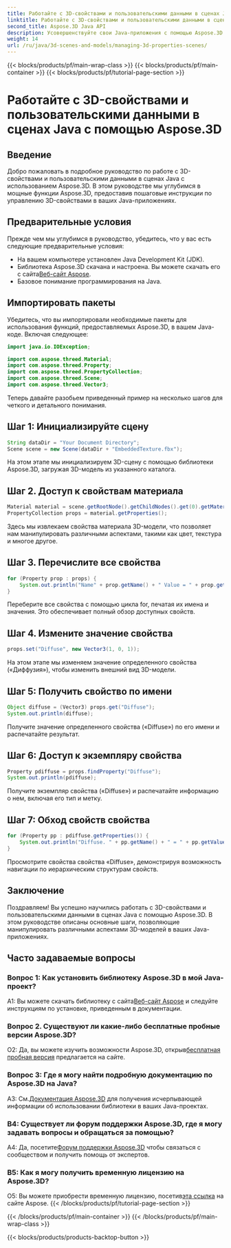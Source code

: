```yaml
---
title: Работайте с 3D-свойствами и пользовательскими данными в сценах Java с помощью Aspose.3D
linktitle: Работайте с 3D-свойствами и пользовательскими данными в сценах Java с помощью Aspose.3D
second_title: Aspose.3D Java API
description: Усовершенствуйте свои Java-приложения с помощью Aspose.3D для беспрепятственного управления 3D-свойствами. Следуйте нашему руководству для получения пошаговых инструкций.
weight: 14
url: /ru/java/3d-scenes-and-models/managing-3d-properties-scenes/
---
```


{{< blocks/products/pf/main-wrap-class >}}
{{< blocks/products/pf/main-container >}}
{{< blocks/products/pf/tutorial-page-section >}}

# Работайте с 3D-свойствами и пользовательскими данными в сценах Java с помощью Aspose.3D

## Введение

Добро пожаловать в подробное руководство по работе с 3D-свойствами и пользовательскими данными в сценах Java с использованием Aspose.3D. В этом руководстве мы углубимся в мощные функции Aspose.3D, предоставив пошаговые инструкции по управлению 3D-свойствами в ваших Java-приложениях.

## Предварительные условия

Прежде чем мы углубимся в руководство, убедитесь, что у вас есть следующие предварительные условия:

- На вашем компьютере установлен Java Development Kit (JDK).
-  Библиотека Aspose.3D скачана и настроена. Вы можете скачать его с сайта[Веб-сайт Aspose](https://releases.aspose.com/3d/java/).
- Базовое понимание программирования на Java.

## Импортировать пакеты

Убедитесь, что вы импортировали необходимые пакеты для использования функций, предоставляемых Aspose.3D, в вашем Java-коде. Включая следующее:

```java
import java.io.IOException;

import com.aspose.threed.Material;
import com.aspose.threed.Property;
import com.aspose.threed.PropertyCollection;
import com.aspose.threed.Scene;
import com.aspose.threed.Vector3;
```

Теперь давайте разобьем приведенный пример на несколько шагов для четкого и детального понимания.

## Шаг 1: Инициализируйте сцену

```java
String dataDir = "Your Document Directory";
Scene scene = new Scene(dataDir + "EmbeddedTexture.fbx");
```

На этом этапе мы инициализируем 3D-сцену с помощью библиотеки Aspose.3D, загружая 3D-модель из указанного каталога.

## Шаг 2. Доступ к свойствам материала

```java
Material material = scene.getRootNode().getChildNodes().get(0).getMaterial();
PropertyCollection props = material.getProperties();
```

Здесь мы извлекаем свойства материала 3D-модели, что позволяет нам манипулировать различными аспектами, такими как цвет, текстура и многое другое.

## Шаг 3. Перечислите все свойства

```java
for (Property prop : props) {
    System.out.println("Name" + prop.getName() + " Value = " + prop.getValue());
}
```

Переберите все свойства с помощью цикла for, печатая их имена и значения. Это обеспечивает полный обзор доступных свойств.

## Шаг 4. Измените значение свойства

```java
props.set("Diffuse", new Vector3(1, 0, 1));
```

На этом этапе мы изменяем значение определенного свойства («Диффузия»), чтобы изменить внешний вид 3D-модели.

## Шаг 5: Получить свойство по имени

```java
Object diffuse = (Vector3) props.get("Diffuse");
System.out.println(diffuse);
```

Получите значение определенного свойства («Diffuse») по его имени и распечатайте результат.

## Шаг 6: Доступ к экземпляру свойства

```java
Property pdiffuse = props.findProperty("Diffuse");
System.out.println(pdiffuse);
```

Получите экземпляр свойства («Diffuse») и распечатайте информацию о нем, включая его тип и метку.

## Шаг 7: Обход свойств свойства

```java
for (Property pp : pdiffuse.getProperties()) {
    System.out.println("Diffuse. " + pp.getName() + " = " + pp.getValue());
}
```

Просмотрите свойства свойства «Diffuse», демонстрируя возможность навигации по иерархическим структурам свойств.

## Заключение

Поздравляем! Вы успешно научились работать с 3D-свойствами и пользовательскими данными в сценах Java с помощью Aspose.3D. В этом руководстве описаны основные шаги, позволяющие манипулировать различными аспектами 3D-моделей в ваших Java-приложениях.

## Часто задаваемые вопросы

### Вопрос 1: Как установить библиотеку Aspose.3D в мой Java-проект?

 A1: Вы можете скачать библиотеку с сайта[Веб-сайт Aspose](https://releases.aspose.com/3d/java/) и следуйте инструкциям по установке, приведенным в документации.

### Вопрос 2. Существуют ли какие-либо бесплатные пробные версии Aspose.3D?

 О2: Да, вы можете изучить возможности Aspose.3D, открыв[бесплатная пробная версия](https://releases.aspose.com/) предлагается на сайте.

### Вопрос 3: Где я могу найти подробную документацию по Aspose.3D на Java?

 A3: См.[Документация Aspose.3D](https://reference.aspose.com/3d/java/) для получения исчерпывающей информации об использовании библиотеки в ваших Java-проектах.

### В4: Существует ли форум поддержки Aspose.3D, где я могу задавать вопросы и обращаться за помощью?

A4: Да, посетите[Форум поддержки Aspose.3D](https://forum.aspose.com/c/3d/18) чтобы связаться с сообществом и получить помощь от экспертов.

### В5: Как я могу получить временную лицензию на Aspose.3D?

 О5: Вы можете приобрести временную лицензию, посетив[эта ссылка](https://purchase.aspose.com/temporary-license/) на сайте Aspose.
{{< /blocks/products/pf/tutorial-page-section >}}

{{< /blocks/products/pf/main-container >}}
{{< /blocks/products/pf/main-wrap-class >}}

{{< blocks/products/products-backtop-button >}}
